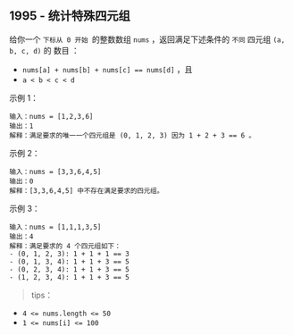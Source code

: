 ## 1995 - 统计特殊四元组
给你一个 `下标从 0 开始 `的整数数组 `nums` ，返回满足下述条件的 `不同` 四元组 `(a, b, c, d)` 的 数目 ：

+ `nums[a] + nums[b] + nums[c] == nums[d]` ，且
+ `a < b < c < d`
 

示例 1：
```
输入：nums = [1,2,3,6]
输出：1
解释：满足要求的唯一一个四元组是 (0, 1, 2, 3) 因为 1 + 2 + 3 == 6 。
```
示例 2：
```
输入：nums = [3,3,6,4,5]
输出：0
解释：[3,3,6,4,5] 中不存在满足要求的四元组。
```
示例 3：
```
输入：nums = [1,1,1,3,5]
输出：4
解释：满足要求的 4 个四元组如下：
- (0, 1, 2, 3): 1 + 1 + 1 == 3
- (0, 1, 3, 4): 1 + 1 + 3 == 5
- (0, 2, 3, 4): 1 + 1 + 3 == 5
- (1, 2, 3, 4): 1 + 1 + 3 == 5
``` 

>tips：
+ `4 <= nums.length <= 50`
+ `1 <= nums[i] <= 100`